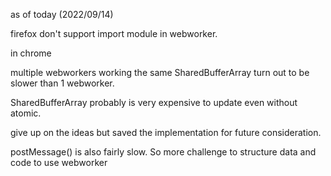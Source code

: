 as of today (2022/09/14)

firefox don't support import module in webworker.

in chrome

multiple webworkers working the same SharedBufferArray turn out to be slower than 1 webworker.

SharedBufferArray probably is very expensive to update even without atomic.

give up on the ideas but saved the implementation for future consideration.

postMessage() is also fairly slow. So more challenge to structure data and code to use webworker
